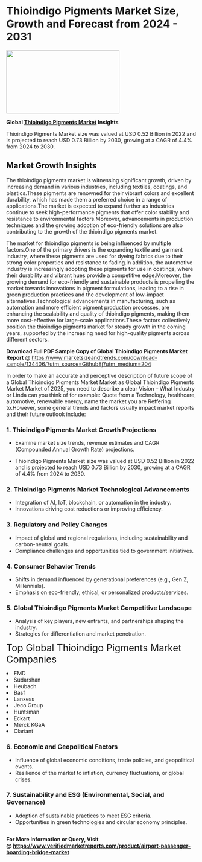 <H1>Thioindigo Pigments Market Size, Growth and Forecast from 2024 - 2031</H1><img class="aligncenter size-medium wp-image-584254" src="https://thirdeyenews.in/wp-content/uploads/2024/09/Global-Market-Research-300x168.jpeg" alt="" width="300" height="168" /><p><strong>Global&nbsp;<a href="https://www.marketsizeandtrends.com/download-sample/134406/?utm_source=Github8j?utm_medium=204">Thioindigo Pigments Market</a> Insights</strong></p><p>Thioindigo Pigments Market size was valued at USD 0.52 Billion in 2022 and is projected to reach USD 0.73 Billion by 2030, growing at a CAGR of 4.4% from 2024 to 2030.</p><p><h2>Market Growth Insights</h2> <p>The thioindigo pigments market is witnessing significant growth, driven by increasing demand in various industries, including textiles, coatings, and plastics.These pigments are renowned for their vibrant colors and excellent durability, which has made them a preferred choice in a range of applications.The market is expected to expand further as industries continue to seek high-performance pigments that offer color stability and resistance to environmental factors.Moreover, advancements in production techniques and the growing adoption of eco-friendly solutions are also contributing to the growth of the thioindigo pigments market.</p> <p>The market for thioindigo pigments is being influenced by multiple factors.One of the primary drivers is the expanding textile and garment industry, where these pigments are used for dyeing fabrics due to their strong color properties and resistance to fading.In addition, the automotive industry is increasingly adopting these pigments for use in coatings, where their durability and vibrant hues provide a competitive edge.Moreover, the growing demand for eco-friendly and sustainable products is propelling the market towards innovations in pigment formulations, leading to a rise in green production practices and the development of low-impact alternatives.Technological advancements in manufacturing, such as automation and more efficient pigment production processes, are enhancing the scalability and quality of thioindigo pigments, making them more cost-effective for large-scale applications.These factors collectively position the thioindigo pigments market for steady growth in the coming years, supported by the increasing need for high-quality pigments across different sectors.<p><span class=""><strong>Download Full PDF Sample Copy of Global Thioindigo Pigments Market Report</strong> @ <a href="https://www.marketsizeandtrends.com/download-sample/134406/?utm_source=Github8j?utm_medium=204" target="_blank">https://www.marketsizeandtrends.com/download-sample/134406/?utm_source=Github8j?utm_medium=204</a></span></p><p>In order to make an accurate and perceptive description of future scope of a Global&nbsp;Thioindigo Pigments Market Market as Global&nbsp;Thioindigo Pigments Market Market of 2025, you need to describe a clear Vision &ndash; What Industry or Linda can you think of for example: Quote from a Technology, healthcare, automotive, renewable energy, name the market you are Reffering to.However, some general trends and factors usually impact market reports and their future outlook include:</p><h3>1.&nbsp;<strong>Thioindigo Pigments Market Growth Projections</strong></h3><ul><li>Examine market size trends, revenue estimates and CAGR (Compounded Annual Growth Rate) projections.</li><li><p>Thioindigo Pigments Market size was valued at USD 0.52 Billion in 2022 and is projected to reach USD 0.73 Billion by 2030, growing at a CAGR of 4.4% from 2024 to 2030.</p></li></ul><h3>2.&nbsp;<strong>Thioindigo Pigments Market Technological Advancements</strong></h3><ul><li>Integration of AI, IoT, blockchain, or automation in the industry.</li><li>Innovations driving cost reductions or improving efficiency.</li></ul><h3>3.&nbsp;<strong>Regulatory and Policy Changes</strong></h3><ul><li>Impact of global and regional regulations, including sustainability and carbon-neutral goals.</li><li>Compliance challenges and opportunities tied to government initiatives.</li></ul><h3>4.&nbsp;<strong>Consumer Behavior Trends</strong></h3><ul><li>Shifts in demand influenced by generational preferences (e.g., Gen Z, Millennials).</li><li>Emphasis on eco-friendly, ethical, or personalized products/services.</li></ul><h3>5.&nbsp;<strong>Global Thioindigo Pigments Market Competitive Landscape</strong></h3><ul><li>Analysis of key players, new entrants, and partnerships shaping the industry.</li><li>Strategies for differentiation and market penetration.</li></ul><p data-pm-slice="1 1 []"><span style="color: inherit; font-family: inherit; font-size: 25px;">Top Global Thioindigo Pigments Market Companies</span></p><div class="" data-test-id=""><p><li>EMD</li><li> Sudarshan</li><li> Heubach</li><li> Basf</li><li> Lanxess</li><li> Jeco Group</li><li> Huntsman</li><li> Eckart</li><li> Merck KGaA</li><li> Clariant</li></p></div><h3>6.&nbsp;<strong>Economic and Geopolitical Factors</strong></h3><ul><li>Influence of global economic conditions, trade policies, and geopolitical events.</li><li>Resilience of the market to inflation, currency fluctuations, or global crises.</li></ul><h3>7.&nbsp;<strong>Sustainability and ESG (Environmental, Social, and Governance)</strong></h3><ul><li>Adoption of sustainable practices to meet ESG criteria.</li><li>Opportunities in green technologies and circular economy principles.</li></ul><h2><strong style="font-size: 14px;">For More Information or Query, Visit @&nbsp;</strong><a style="background-color: #ffffff; font-size: 14px;" href="https://www.marketsizeandtrends.com/report/thioindigo-pigments-market/" target="_blank">https://www.verifiedmarketreports.com/product/airport-passenger-boarding-bridge-market</a></h2>